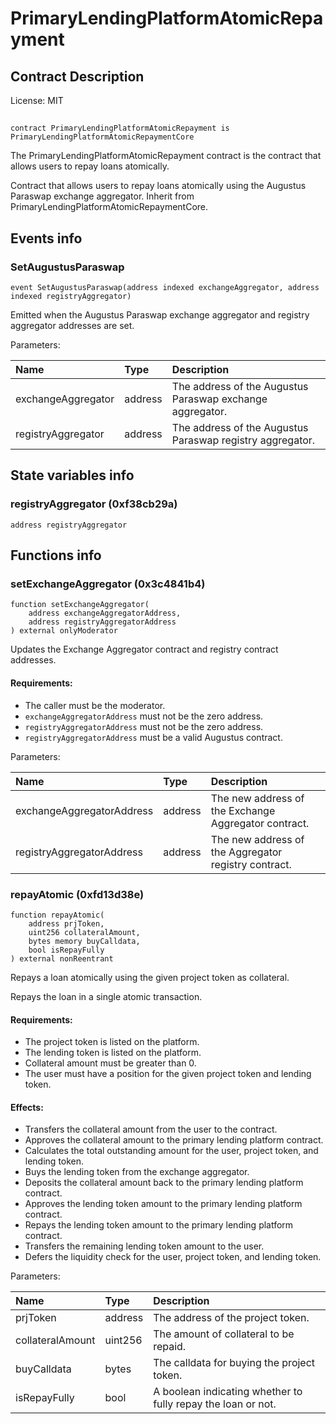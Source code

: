 # PrimaryLendingPlatformAtomicRepayment

## Contract Description


License: MIT

## 

```solidity
contract PrimaryLendingPlatformAtomicRepayment is PrimaryLendingPlatformAtomicRepaymentCore
```

The PrimaryLendingPlatformAtomicRepayment contract is the contract that allows users to repay loans atomically.

Contract that allows users to repay loans atomically using the Augustus Paraswap exchange aggregator. Inherit from PrimaryLendingPlatformAtomicRepaymentCore.
## Events info

### SetAugustusParaswap

```solidity
event SetAugustusParaswap(address indexed exchangeAggregator, address indexed registryAggregator)
```

Emitted when the Augustus Paraswap exchange aggregator and registry aggregator addresses are set.


Parameters:

| Name               | Type    | Description                                                 |
| :----------------- | :------ | :---------------------------------------------------------- |
| exchangeAggregator | address | The address of the Augustus Paraswap exchange aggregator.   |
| registryAggregator | address | The address of the Augustus Paraswap registry aggregator.   |

## State variables info

### registryAggregator (0xf38cb29a)

```solidity
address registryAggregator
```


## Functions info

### setExchangeAggregator (0x3c4841b4)

```solidity
function setExchangeAggregator(
    address exchangeAggregatorAddress,
    address registryAggregatorAddress
) external onlyModerator
```

Updates the Exchange Aggregator contract and registry contract addresses.
#### Requirements:
- The caller must be the moderator.
- `exchangeAggregatorAddress` must not be the zero address.
- `registryAggregatorAddress` must not be the zero address.
- `registryAggregatorAddress` must be a valid Augustus contract.


Parameters:

| Name                      | Type    | Description                                            |
| :------------------------ | :------ | :----------------------------------------------------- |
| exchangeAggregatorAddress | address | The new address of the Exchange Aggregator contract.   |
| registryAggregatorAddress | address | The new address of the Aggregator registry contract.   |

### repayAtomic (0xfd13d38e)

```solidity
function repayAtomic(
    address prjToken,
    uint256 collateralAmount,
    bytes memory buyCalldata,
    bool isRepayFully
) external nonReentrant
```

Repays a loan atomically using the given project token as collateral.

Repays the loan in a single atomic transaction.
#### Requirements:
- The project token is listed on the platform.
- The lending token is listed on the platform.
- Collateral amount must be greater than 0.
- The user must have a position for the given project token and lending token.
#### Effects:
- Transfers the collateral amount from the user to the contract.
- Approves the collateral amount to the primary lending platform contract.
- Calculates the total outstanding amount for the user, project token, and lending token.
- Buys the lending token from the exchange aggregator.
- Deposits the collateral amount back to the primary lending platform contract.
- Approves the lending token amount to the primary lending platform contract.
- Repays the lending token amount to the primary lending platform contract.
- Transfers the remaining lending token amount to the user.
- Defers the liquidity check for the user, project token, and lending token.


Parameters:

| Name             | Type    | Description                                                  |
| :--------------- | :------ | :----------------------------------------------------------- |
| prjToken         | address | The address of the project token.                            |
| collateralAmount | uint256 | The amount of collateral to be repaid.                       |
| buyCalldata      | bytes   | The calldata for buying the project token.                   |
| isRepayFully     | bool    | A boolean indicating whether to fully repay the loan or not. |
